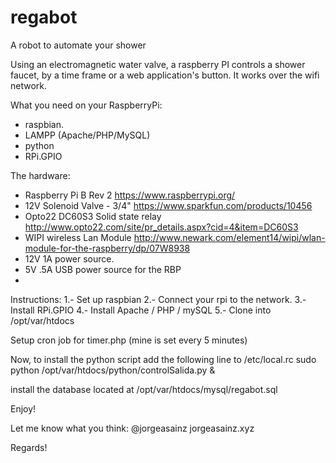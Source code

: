 # regabot
A robot to automate your shower

Using an electromagnetic water valve, a raspberry PI controls a shower faucet, by a time frame or a web application's button.
It works over the wifi network.

What you need on your RaspberryPi:
- raspbian.
- LAMPP (Apache/PHP/MySQL)
- python
- RPi.GPIO

The hardware:
- Raspberry Pi B Rev 2 https://www.raspberrypi.org/
- 12V Solenoid Valve - 3/4" https://www.sparkfun.com/products/10456
- Opto22 DC60S3 Solid state relay http://www.opto22.com/site/pr_details.aspx?cid=4&item=DC60S3
- WIPI wireless Lan Module http://www.newark.com/element14/wipi/wlan-module-for-the-raspberry/dp/07W8938
- 12V 1A power source.
- 5V .5A USB power source for the RBP
- 

Instructions:
1.- Set up raspbian
2.- Connect your rpi to the network.
3.- Install RPi.GPIO
4.- Install Apache / PHP / mySQL
5.- Clone into /opt/var/htdocs

Setup cron job for timer.php (mine is set every 5 minutes)

Now, to install the python script add the following line to /etc/local.rc
sudo python /opt/var/htdocs/python/controlSalida.py &

install the database located at 
/opt/var/htdocs/mysql/regabot.sql

Enjoy!

Let me know what you think:
@jorgeasainz
jorgeasainz.xyz

Regards!


